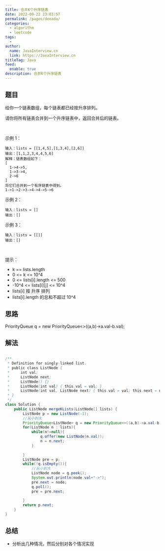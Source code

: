 ```yaml
---
title: 合并K个升序链表
date: 2022-09-22 23:03:57
permalink: /pages/deeada/
categories:
  - algorithm
  - leetcode
tags:
  - 
author: 
  name: JavaInterview.cn
  link: https://JavaInterview.cn
titleTag: Java
feed:
  enable: true
description: 合并K个升序链表
---
```


## 题目

给你一个链表数组，每个链表都已经按升序排列。

请你将所有链表合并到一个升序链表中，返回合并后的链表。

 

示例 1：

    输入：lists = [[1,4,5],[1,3,4],[2,6]]
    输出：[1,1,2,3,4,4,5,6]
    解释：链表数组如下：
    [
      1->4->5,
      1->3->4,
      2->6
    ]
    将它们合并到一个有序链表中得到。
    1->1->2->3->4->4->5->6
示例 2：

    输入：lists = []
    输出：[]
示例 3：

    输入：lists = [[]]
    输出：[]   
 

提示：

- k == lists.length
- 0 <= k <= 10^4
- 0 <= lists[i].length <= 500
- -10^4 <= lists[i][j] <= 10^4
- lists[i] 按 升序 排列
- lists[i].length 的总和不超过 10^4


## 思路

PriorityQueue<ListNode> q = new PriorityQueue<>((a,b)->a.val-b.val);

## 解法
```java

/**
 * Definition for singly-linked list.
 * public class ListNode {
 *     int val;
 *     ListNode next;
 *     ListNode() {}
 *     ListNode(int val) { this.val = val; }
 *     ListNode(int val, ListNode next) { this.val = val; this.next = next; }
 * }
 */
class Solution {
    public ListNode mergeKLists(ListNode[] lists) {
        ListNode p = new ListNode(-1);
        //从小到大
        PriorityQueue<ListNode> q = new PriorityQueue<>((a,b)->a.val-b.val);
        for(ListNode n : lists){
            while(n!=null){
                q.offer(new ListNode(n.val));
                n = n.next;
            }
            
        }
        ListNode pre = p;
        while(!q.isEmpty()){
            //从小到大
            ListNode node = q.peek();
            System.out.println(node.val+"->");
            pre.next = node;
            q.poll();
            pre = pre.next;
            
        }
        return p.next;
    }
}
```

## 总结

- 分析出几种情况，然后分别对各个情况实现 
